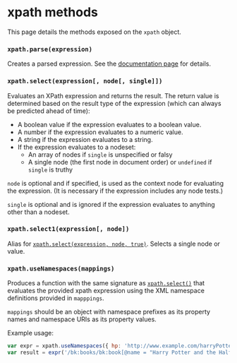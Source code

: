 # xpath methods

This page details the methods exposed on the `xpath` object.

### `xpath.parse(expression)`

Creates a parsed expression. See the [documentation page](parsed%20expressions.md) for details.

### `xpath.select(expression[, node[, single]])`

Evaluates an XPath expression and returns the result. The return value is determined based on the result type of the expression (which can always be predicted ahead of time):

- A boolean value if the expression evaluates to a boolean value.
- A number if the expression evaluates to a numeric value.
- A string if the expression evaluates to a string.
- If the expression evaluates to a nodeset:
  - An array of nodes if `single` is unspecified or falsy
  - A single node (the first node in document order) or `undefined` if `single` is truthy
  
`node` is optional and if specified, is used as the context node for evaluating the expression. (It is necessary if the expression includes any node tests.)

`single` is optional and is ignored if the expression evaluates to anything other than a nodeset.

### `xpath.select1(expression[, node])`

Alias for [`xpath.select(expression, node, true)`](#xpathselectexpression-node-single). Selects a single node or value.

### `xpath.useNamespaces(mappings)`

Produces a function with the same signature as [`xpath.select()`](#xpathselectexpression-node-single) that evaluates the provided xpath expression using the XML namespace definitions provided in `mapppings`.

`mappings` should be an object with namespace prefixes as its property names and namespace URIs as its property values.

Example usage:

```js
var expr = xpath.useNamespaces({ hp: 'http://www.example.com/harryPotter', bk: 'http://www.example.com/books' });
var result = expr('/bk:books/bk:book[@name = "Harry Potter and the Half-Blood Prince"]/hp:characters', myBooks);
```
